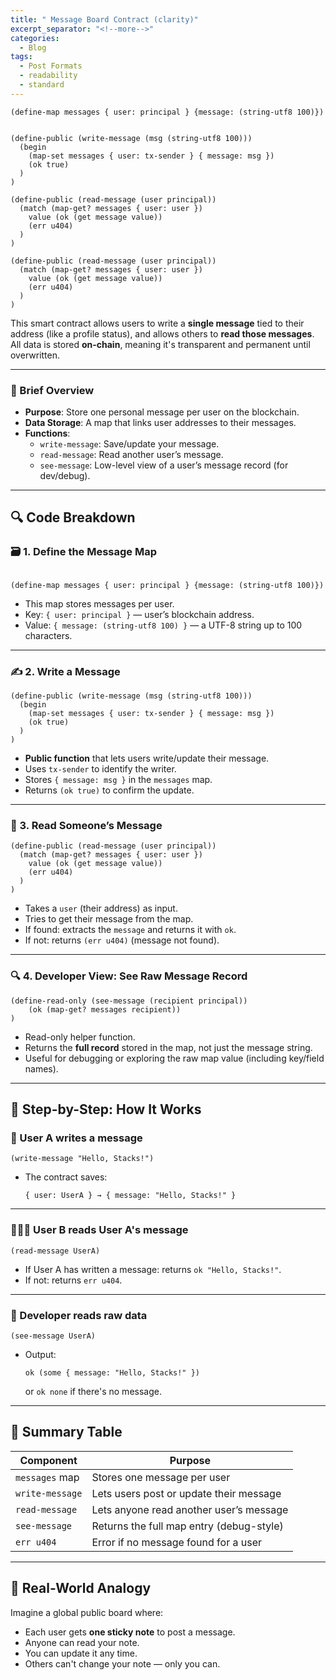 ```yaml
---
title: " Message Board Contract (clarity)"
excerpt_separator: "<!--more-->"
categories:
  - Blog
tags:
  - Post Formats
  - readability
  - standard
---
```


```
(define-map messages { user: principal } {message: (string-utf8 100)})


(define-public (write-message (msg (string-utf8 100)))
  (begin
    (map-set messages { user: tx-sender } { message: msg })
    (ok true)
  )
)

(define-public (read-message (user principal))
  (match (map-get? messages { user: user })
    value (ok (get message value))
    (err u404)
  )
)

(define-public (read-message (user principal))
  (match (map-get? messages { user: user })
    value (ok (get message value))
    (err u404)
  )
)
```

This smart contract allows users to write a **single message** tied to their address (like a profile status), and allows others to **read those messages**. All data is stored **on-chain**, meaning it's transparent and permanent until overwritten.

---

### 🧠 Brief Overview

- **Purpose**: Store one personal message per user on the blockchain.
- **Data Storage**: A map that links user addresses to their messages.
- **Functions**:
    - `write-message`: Save/update your message.
    - `read-message`: Read another user’s message.
    - `see-message`: Low-level view of a user’s message record (for dev/debug).

---

## 🔍 Code Breakdown

### 🗃️ 1. Define the Message Map

```

(define-map messages { user: principal } {message: (string-utf8 100)})

```

- This map stores messages per user.
- Key: `{ user: principal }` — user’s blockchain address.
- Value: `{ message: (string-utf8 100) }` — a UTF-8 string up to 100 characters.

---

### ✍️ 2. Write a Message

```
(define-public (write-message (msg (string-utf8 100)))
  (begin
    (map-set messages { user: tx-sender } { message: msg })
    (ok true)
  )
)

```

- **Public function** that lets users write/update their message.
- Uses `tx-sender` to identify the writer.
- Stores `{ message: msg }` in the `messages` map.
- Returns `(ok true)` to confirm the update.

---

### 📖 3. Read Someone’s Message

```
(define-public (read-message (user principal))
  (match (map-get? messages { user: user })
    value (ok (get message value))
    (err u404)
  )
)

```

- Takes a `user` (their address) as input.
- Tries to get their message from the map.
- If found: extracts the `message` and returns it with `ok`.
- If not: returns `(err u404)` (message not found).

---

### 🔍 4. Developer View: See Raw Message Record

```
(define-read-only (see-message (recipient principal))
	(ok (map-get? messages recipient))
)

```

- Read-only helper function.
- Returns the **full record** stored in the map, not just the message string.
- Useful for debugging or exploring the raw map value (including key/field names).

---

## 🧭 Step-by-Step: How It Works

### 🧍 User A writes a message

```
(write-message "Hello, Stacks!")

```

- The contract saves:
    
    `{ user: UserA } → { message: "Hello, Stacks!" }`
    

---

### 🧑‍🤝‍🧑 User B reads User A's message

```
(read-message UserA)

```

- If User A has written a message: returns `ok "Hello, Stacks!"`.
- If not: returns `err u404`.

---

### 🧪 Developer reads raw data

```
(see-message UserA)

```

- Output:
    
    `ok (some { message: "Hello, Stacks!" })`
    
    or `ok none` if there's no message.
    

---

## 📘 Summary Table

| Component | Purpose |
| --- | --- |
| `messages` map | Stores one message per user |
| `write-message` | Lets users post or update their message |
| `read-message` | Lets anyone read another user’s message |
| `see-message` | Returns the full map entry (debug-style) |
| `err u404` | Error if no message found for a user |

---

## 🧩 Real-World Analogy

Imagine a global public board where:

- Each user gets **one sticky note** to post a message.
- Anyone can read your note.
- You can update it any time.
- Others can't change your note — only you can.